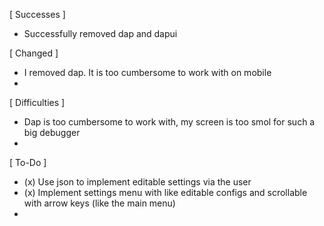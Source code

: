 [ Successes ]
- Successfully removed dap and dapui


[ Changed ]
- I removed dap. It is too cumbersome to work with on 
    mobile
- 


[ Difficulties ]
- Dap is too cumbersome to work with, my screen is 
    too smol for such a big debugger
- 


[ To-Do ]
- (x) Use json to implement editable settings via the user
- (x) Implement settings menu with like editable configs
    and scrollable with arrow keys (like the main menu)
- 

